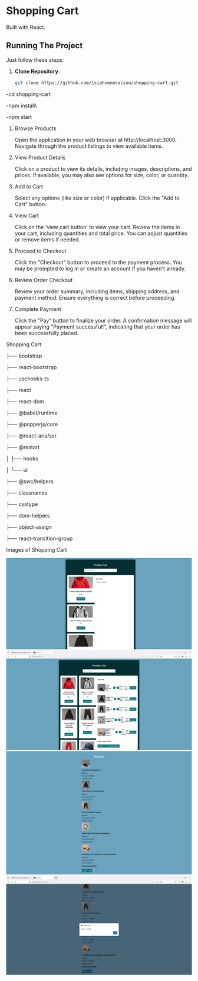 # Shopping Cart

Built with React.

## Running The Project

Just follow these steps:

1. **Clone Repository**:

   ```bash
   git clone https://github.com/isiahveneracion/shopping-cart.git
   ```

-cd shopping-cart

-npm install\

-npm start

1. Browse Products

   Open the application in your web browser at http://localhost:3000.
   Navigate through the product listings to view available items.

2. View Product Details

   Click on a product to view its details, including images, descriptions, and prices.
   If available, you may also see options for size, color, or quantity.

3. Add to Cart

   Select any options (like size or color) if applicable.
   Click the "Add to Cart" button.

4. View Cart

   Click on the 'view cart button' to view your cart.
   Review the items in your cart, including quantities and total price.
   You can adjust quantities or remove items if needed.

5. Proceed to Checkout

   Click the "Checkout" button to proceed to the payment process.
   You may be prompted to log in or create an account if you haven't already.

6. Review Order Checkout

   Review your order summary, including items, shipping address, and payment method.
   Ensure everything is correct before proceeding.

7. Complete Payment

   Click the "Pay" button to finalize your order.
   A confirmation message will appear saying "Payment successful!", indicating that your order has been successfully placed.

Shopping Cart

├── bootstrap

├── react-bootstrap

├── usehooks-ts

├── react

├── react-dom

├── @babel/runtime

├── @popperjs/core

├── @react-aria/ssr

├── @restart

│ ├── hooks

│ └── ui

├── @swc/helpers

├── classnames

├── csstype

├── dom-helpers

├── object-assign

├── react-transition-group

Images of Shopping Cart

![image alt](https://github.com/isiahveneracion/shopping-cart/blob/c7a72f8ac5b7734c0a786b17c3376dd9ed2d2dc9/images/1.png)
![image alt](https://github.com/isiahveneracion/shopping-cart/blob/c7a72f8ac5b7734c0a786b17c3376dd9ed2d2dc9/images/2.png)
![image alt](https://github.com/isiahveneracion/shopping-cart/blob/c7a72f8ac5b7734c0a786b17c3376dd9ed2d2dc9/images/3.png)
![image alt](https://github.com/isiahveneracion/shopping-cart/blob/c7a72f8ac5b7734c0a786b17c3376dd9ed2d2dc9/images/4.png)
